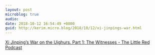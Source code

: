 ```yaml
---
layout: post
microblog: true
audio: 
date: 2018-10-12 16:54:49 +0800
guid: http://kerim.micro.blog/2018/10/12/xi-jinpings-war.html
---
```

[Xi Jinping’s War on the Uighurs. Part 1: The Witnesses - The Little Red Podcast](https://omny.fm/shows/the-little-red-podcast/xi-jinping-s-war-on-the-uighurs-part-1-the-witness)

